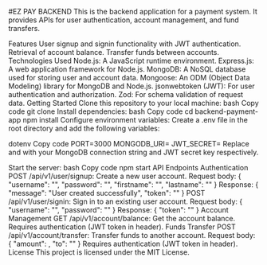 #EZ PAY BACKEND
This is the backend application for a payment system. It provides APIs for user authentication, account management, and fund transfers.

Features
User signup and signin functionality with JWT authentication.
Retrieval of account balance.
Transfer funds between accounts.
Technologies Used
Node.js: A JavaScript runtime environment.
Express.js: A web application framework for Node.js.
MongoDB: A NoSQL database used for storing user and account data.
Mongoose: An ODM (Object Data Modeling) library for MongoDB and Node.js.
jsonwebtoken (JWT): For user authentication and authorization.
Zod: For schema validation of request data.
Getting Started
Clone this repository to your local machine:
bash
Copy code
git clone <repository-url>
Install dependencies:
bash
Copy code
cd backend-payment-app
npm install
Configure environment variables:
Create a .env file in the root directory and add the following variables:

dotenv
Copy code
PORT=3000
MONGODB_URI=<mongodb-uri>
JWT_SECRET=<jwt-secret>
Replace <mongodb-uri> and <jwt-secret> with your MongoDB connection string and JWT secret key respectively.

Start the server:
bash
Copy code
npm start
API Endpoints
Authentication
POST /api/v1/user/signup: Create a new user account.
Request body: { "username": "<email>", "password": "<password>", "firstname": "<firstname>", "lastname": "<lastname>" }
Response: { "message": "User created successfully", "token": "<jwt-token>" }
POST /api/v1/user/signin: Sign in to an existing user account.
Request body: { "username": "<email>", "password": "<password>" }
Response: { "token": "<jwt-token>" }
Account Management
GET /api/v1/account/balance: Get the account balance.
Requires authentication (JWT token in header).
Funds Transfer
POST /api/v1/account/transfer: Transfer funds to another account.
Request body: { "amount": <amount>, "to": "<recipient-userId>" }
Requires authentication (JWT token in header).
License
This project is licensed under the MIT License.
